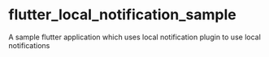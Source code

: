 # flutter_local_notification_sample
A sample flutter application which uses local notification plugin to use local notifications
